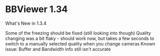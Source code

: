 BBViewer 1.34
=============
What's New in 1.3.4

Some of the freezing should be fixed (still looking into though)
Quality changing was a bit flaky - should work now, but takes a few seconds to switch to a manually selected quality when you change cameras
Known issue: Buffer and Bandwidth info still isn't accurate